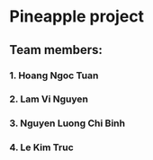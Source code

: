 # Pineapple project
## Team members:
### 1. Hoang Ngoc Tuan
### 2. Lam Vi Nguyen
### 3. Nguyen Luong Chi Binh
### 4. Le Kim Truc